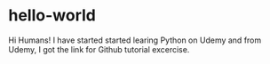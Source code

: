 # hello-world
Hi Humans!
I have started started learing Python on Udemy and from Udemy, I got the link for Github tutorial excercise.
